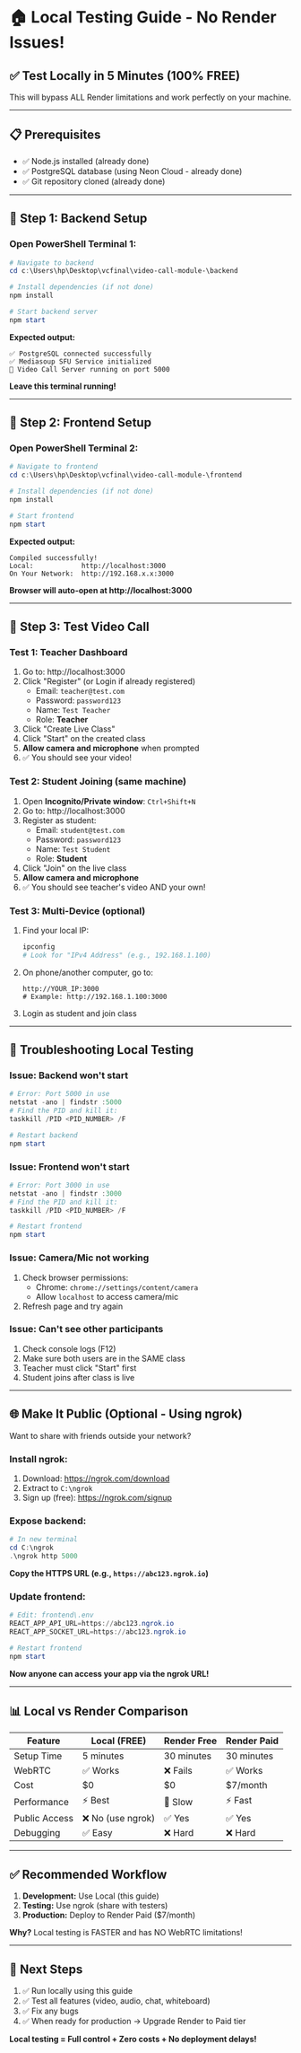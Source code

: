# 🏠 Local Testing Guide - No Render Issues!

## ✅ Test Locally in 5 Minutes (100% FREE)

This will bypass ALL Render limitations and work perfectly on your machine.

---

## 📋 **Prerequisites**
- ✅ Node.js installed (already done)
- ✅ PostgreSQL database (using Neon Cloud - already done)
- ✅ Git repository cloned (already done)

---

## 🚀 **Step 1: Backend Setup**

### Open PowerShell Terminal 1:
```powershell
# Navigate to backend
cd c:\Users\hp\Desktop\vcfinal\video-call-module-\backend

# Install dependencies (if not done)
npm install

# Start backend server
npm start
```

**Expected output:**
```
✅ PostgreSQL connected successfully
✅ Mediasoup SFU Service initialized
🚀 Video Call Server running on port 5000
```

**Leave this terminal running!**

---

## 🎨 **Step 2: Frontend Setup**

### Open PowerShell Terminal 2:
```powershell
# Navigate to frontend  
cd c:\Users\hp\Desktop\vcfinal\video-call-module-\frontend

# Install dependencies (if not done)
npm install

# Start frontend
npm start
```

**Expected output:**
```
Compiled successfully!
Local:            http://localhost:3000
On Your Network:  http://192.168.x.x:3000
```

**Browser will auto-open at http://localhost:3000**

---

## 🧪 **Step 3: Test Video Call**

### **Test 1: Teacher Dashboard**
1. Go to: http://localhost:3000
2. Click "Register" (or Login if already registered)
   - Email: `teacher@test.com`
   - Password: `password123`
   - Name: `Test Teacher`
   - Role: **Teacher**
3. Click "Create Live Class"
4. Click "Start" on the created class
5. **Allow camera and microphone** when prompted
6. ✅ You should see your video!

### **Test 2: Student Joining (same machine)**
1. Open **Incognito/Private window**: `Ctrl+Shift+N`
2. Go to: http://localhost:3000
3. Register as student:
   - Email: `student@test.com`
   - Password: `password123`
   - Name: `Test Student`
   - Role: **Student**
4. Click "Join" on the live class
5. **Allow camera and microphone**
6. ✅ You should see teacher's video AND your own!

### **Test 3: Multi-Device (optional)**
1. Find your local IP:
   ```powershell
   ipconfig
   # Look for "IPv4 Address" (e.g., 192.168.1.100)
   ```
2. On phone/another computer, go to:
   ```
   http://YOUR_IP:3000
   # Example: http://192.168.1.100:3000
   ```
3. Login as student and join class

---

## 🔧 **Troubleshooting Local Testing**

### **Issue: Backend won't start**
```powershell
# Error: Port 5000 in use
netstat -ano | findstr :5000
# Find the PID and kill it:
taskkill /PID <PID_NUMBER> /F

# Restart backend
npm start
```

### **Issue: Frontend won't start**
```powershell
# Error: Port 3000 in use
netstat -ano | findstr :3000
# Find the PID and kill it:
taskkill /PID <PID_NUMBER> /F

# Restart frontend
npm start
```

### **Issue: Camera/Mic not working**
1. Check browser permissions:
   - Chrome: `chrome://settings/content/camera`
   - Allow `localhost` to access camera/mic
2. Refresh page and try again

### **Issue: Can't see other participants**
1. Check console logs (F12)
2. Make sure both users are in the SAME class
3. Teacher must click "Start" first
4. Student joins after class is live

---

## 🌐 **Make It Public (Optional - Using ngrok)**

Want to share with friends outside your network?

### **Install ngrok:**
1. Download: https://ngrok.com/download
2. Extract to `C:\ngrok`
3. Sign up (free): https://ngrok.com/signup

### **Expose backend:**
```powershell
# In new terminal
cd C:\ngrok
.\ngrok http 5000
```

**Copy the HTTPS URL (e.g., `https://abc123.ngrok.io`)**

### **Update frontend:**
```powershell
# Edit: frontend\.env
REACT_APP_API_URL=https://abc123.ngrok.io
REACT_APP_SOCKET_URL=https://abc123.ngrok.io

# Restart frontend
npm start
```

**Now anyone can access your app via the ngrok URL!**

---

## 📊 **Local vs Render Comparison**

| Feature | Local (FREE) | Render Free | Render Paid |
|---------|--------------|-------------|-------------|
| Setup Time | 5 minutes | 30 minutes | 30 minutes |
| WebRTC | ✅ Works | ❌ Fails | ✅ Works |
| Cost | $0 | $0 | $7/month |
| Performance | ⚡ Best | 🐌 Slow | ⚡ Fast |
| Public Access | ❌ No (use ngrok) | ✅ Yes | ✅ Yes |
| Debugging | ✅ Easy | ❌ Hard | ❌ Hard |

---

## ✅ **Recommended Workflow**

1. **Development:** Use Local (this guide)
2. **Testing:** Use ngrok (share with testers)
3. **Production:** Deploy to Render Paid ($7/month)

**Why?** Local testing is FASTER and has NO WebRTC limitations!

---

## 🎯 **Next Steps**

1. ✅ Run locally using this guide
2. ✅ Test all features (video, audio, chat, whiteboard)
3. ✅ Fix any bugs
4. ✅ When ready for production → Upgrade Render to Paid tier

**Local testing = Full control + Zero costs + No deployment delays!**
